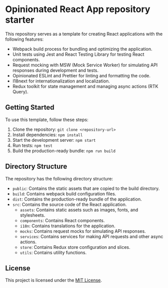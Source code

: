 # Opinionated React App repository starter

This repository serves as a template for creating React applications with the following features:

- Webpack build process for bundling and optimizing the application.
- Unit tests using Jest and React Testing Library for testing React components.
- Request mocking with MSW (Mock Service Worker) for simulating API responses during development and tests.
- Opinionated ESLint and Prettier for linting and formatting the code.
- I18next for internationalization and localization.
- Redux toolkit for state management and managing async actions (RTK Query).

## Getting Started

To use this template, follow these steps:

1. Clone the repository: `git clone <repository-url>`
2. Install dependencies: `npm install`
3. Start the development server: `npm start`
4. Run tests: `npm test`
5. Build the production-ready bundle: `npm run build`

## Directory Structure

The repository has the following directory structure:

- `public`: Contains the static assets that are copied to the build directory.
- `build`: Contains webpack build configuration files.
- `dist`: Contains the production-ready bundle of the application.
- `src`: Contains the source code of the React application.
  - `assets`: Contains static assets such as images, fonts, and stylesheets.
  - `components`: Contains React components.
  - `i18n`: Contains translations for the application.
  - `mocks`: Contains request mocks for simulating API responses.
  - `services`: Contains services for making API requests and other async actions.
  - `store`: Contains Redux store configuration and slices.
  - `utils`: Contains utility functions.

## License

This project is licensed under the [MIT License](LICENSE).
